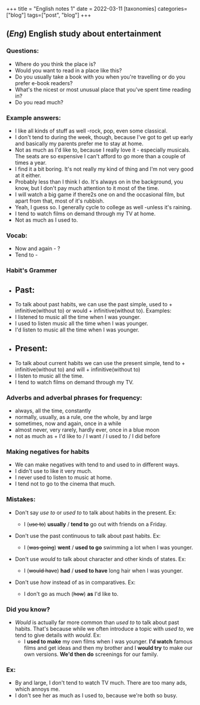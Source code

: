 +++
title = "English notes 1"
date = 2022-03-11
[taxonomies]
categories=["blog"]
tags=["post", "blog"]
+++

## (*Eng*) English study about entertainment

### Questions:
-   Where do you think the place is?
-   Would you want to read in a place like this?
-   Do you usually take a book with you when you're travelling or do you prefer e-book readers?
-   What's the nicest or most unusual place that you've spent time reading in?
-   Do you read much?


### Example answers:
-   I like all kinds of stuff as well -rock, pop, even some classical.
-   I don't tend to during the week, though, because I've got to get up early and basically my parents prefer me to stay at home.
-   Not as much as I'd like to, because I really love it - especially musicals. The seats are so expensive I can't afford to go more than a couple  of times a year.
-   I find it a bit boring. It's not really my kind of thing and I'm not very good at it either.
-   Probably less than I think I do. It's always on in the background, you know, but I don't pay much attention to it most of the time.
-   I will watch a big game if there2s one on and the occasional film, but apart from that, most of it's rubbish.
-   Yeah, I guess so. I generally cycle to college as well -unless it's raining.
-   I tend to watch films on demand through my TV at home.
-   Not as much as I used to.


### Vocab:
-   Now and again   -   ?
-   Tend to     -


### Habit's Grammer
-   ## Past:
-   To talk about past habits, we can use the past simple, used to + infinitive(without to) or would + infinitive(without to). Examples:
-   I listened to music all the time when I was younger.
-   I used to listen music all the time when I was younger.
-   I'd listen to music all the time when I was younger.
-   ## Present:
-   To talk about current habits we can use the present simple, tend to + infinitive(without to) and will + infinitive(without to)
-   I listen to music all the time.
-   I tend to watch films on demand through my TV.


### Adverbs and adverbal phrases for frequency:
-   always, all the time, constantly
-   normally, usually, as a rule, one the whole, by and large
-   sometimes, now and again, once in a while
-   almost never, very rarely, hardly ever, once in a blue moon
-   not as much as  + I'd like to / I want / I used to / I did before

### Making negatives for habits
-   We can make negatives with tend to and used to in different ways.
-   I didn't use to like it very much.
-   I never used to listen to music at home.
-   I tend not to go to the cinema that much.

### Mistakes:
-   Don't say *use to* or *used to* to talk about habits in the present. Ex:
    -   I (~~use to~~) **usually** / **tend to** go out with friends on a Friday.

-   Don't use the past continuous to talk about past habits. Ex:
    -   I (~~was going~~) **went** / **used to go** swimming a lot when I was younger.

-   Don't use *would* to talk about character and other kinds of states. Ex:
    -   I (~~would have~~) **had** / **used to have** long hair when I was younger.

-   Don't use *how* instead of as in comparatives. Ex:
    -   I don't go as much (~~how~~) **as** I'd like to.

### Did you know?
-   *Would* is actually far more common than *used to* to talk about past habits. That's because while we often introduce a topic with *used to*, we tend to give details with *would*. Ex:
    -   I **used to make** my own films when I was younger. **I'd watch** famous films and get ideas and then my brother and I **would try** to make our own versions. **We'd then do** screenings for our family.

### Ex:
-  By and large, I don't tend to watch TV much. There are too many ads, which annoys me.
-   I don't see her as much as I used to, because we're both so busy.